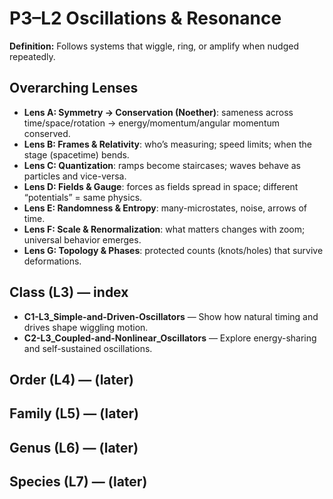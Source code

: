 # P3–L2 Oscillations & Resonance
**Definition:** Follows systems that wiggle, ring, or amplify when nudged repeatedly.

## Overarching Lenses

- **Lens A: Symmetry -> Conservation (Noether)**: sameness across time/space/rotation → energy/momentum/angular momentum conserved.
- **Lens B: Frames & Relativity**: who’s measuring; speed limits; when the stage (spacetime) bends.
- **Lens C: Quantization**: ramps become staircases; waves behave as particles and vice-versa.
- **Lens D: Fields & Gauge**: forces as fields spread in space; different “potentials” = same physics.
- **Lens E: Randomness & Entropy**: many-microstates, noise, arrows of time.
- **Lens F: Scale & Renormalization**: what matters changes with zoom; universal behavior emerges.
- **Lens G: Topology & Phases**: protected counts (knots/holes) that survive deformations.

## Class (L3) — index
- **C1-L3_Simple-and-Driven-Oscillators** — Show how natural timing and drives shape wiggling motion.
- **C2-L3_Coupled-and-Nonlinear_Oscillators** — Explore energy-sharing and self-sustained oscillations.

## Order (L4) — (later)

## Family (L5) — (later)

## Genus (L6) — (later)

## Species (L7) — (later)

